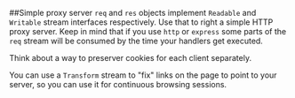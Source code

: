 ##Simple proxy server
`req` and `res` objects implement `Readable` and `Writable` stream interfaces respectively. Use that to right a simple HTTP proxy server. Keep in mind that if you use `http` or `express` some parts of the `req` stream will be consumed by the time your handlers get executed.

Think about a way to preserver cookies for each client separately.

You can use a `Transform` stream to "fix" links on the page to point to your server, so you can use it for continuous browsing sessions.